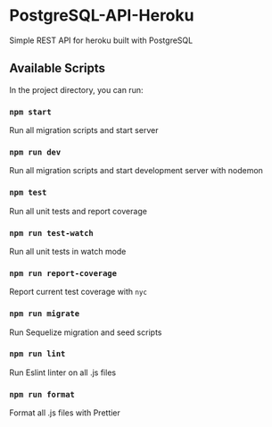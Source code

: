 # PostgreSQL-API-Heroku
Simple REST API for heroku built with PostgreSQL

## Available Scripts

In the project directory, you can run:

### `npm start`

Run all migration scripts and start server<br />

### `npm run dev`

Run all migration scripts and start development server with nodemon<br />

### `npm test`

Run all unit tests and report coverage<br />

### `npm run test-watch`

Run all unit tests in watch mode<br />

### `npm run report-coverage`

Report current test coverage with `nyc`<br />

### `npm run migrate`

Run Sequelize migration and seed scripts<br />

### `npm run lint`

Run Eslint linter on all .js files<br />
### `npm run format`

Format all .js files with Prettier<br />
